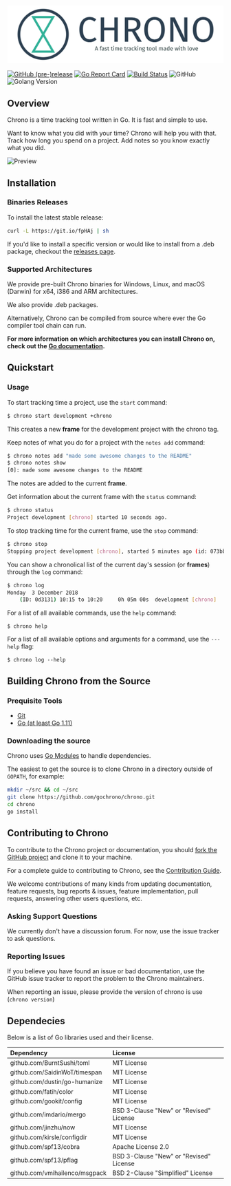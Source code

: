 ![Alt chrono](./.github/full-logo-with-tagline.png)

[![GitHub (pre-)release](https://img.shields.io/github/release/gochrono/chrono/all.svg)](https://github.com/gochrono/chrono/releases)
[![Go Report Card](https://goreportcard.com/badge/github.com/gochrono/chrono)](https://goreportcard.com/report/github.com/gochrono/chrono)
[![Build Status](https://travis-ci.org/gochrono/chrono.svg?branch=master)](https://travis-ci.org/gochrono/chrono)
![GitHub](https://img.shields.io/github/license/gochrono/chrono.svg)
![Golang Version](https://img.shields.io/badge/Go-1.11-lightgrey.svg)



## Overview ##

Chrono is a time tracking tool written in Go.
It is fast and simple to use.

Want to know what you did with your time? Chrono will help you with that. Track how
long you spend on a project. Add notes so you know exactly what
you did.

![Preview](./.github/preview.gif)


## Installation ##

### Binaries Releases ###

To install the latest stable release:

``` bash
curl -L https://git.io/fpHAj | sh
```

If you'd like to install a specific version or would like to install from a .deb package, checkout the [releases page](https://github.com/gochrono/chrono/releases).

### Supported Architectures ###

We provide pre-built Chrono binaries for Windows, Linux, and macOS (Darwin) for x64, i386 and ARM architectures.

We also provide .deb packages.

Alternatively, Chrono can be compiled from source where ever the Go compiler tool chain can run.

**For more information on which architectures you can install Chrono on, check out the [Go documentation](https://golang.org/doc/install).**

## Quickstart ##

### Usage ###

To start tracking time a project, use the `start` command:

``` bash
$ chrono start development +chrono
```

This creates a new __frame__ for the development project with the chrono tag.

Keep notes of what you do for a project with the `notes add` command:

``` bash
$ chrono notes add "made some awesome changes to the README"
$ chrono notes show
[0]: made some awesome changes to the README
```

The notes are added to the current __frame__.

Get information about the current frame with the `status` command:

``` bash
$ chrono status
Project development [chrono] started 10 seconds ago.
```
To stop tracking time for the current frame, use the `stop` command:

``` bash
$ chrono stop
Stopping project development [chrono], started 5 minutes ago (id: 073bbf).
```

You can show a chronolical list of the current day's session (or __frames__) through the `log` command:

``` bash
$ chrono log
Monday  3 December 2018
    (ID: 0d3131) 10:15 to 10:20     0h 05m 00s  development [chrono]
```

For a list of all available commands, use the `help` command:

```
$ chrono help
```

For a list of all available options and arguments for a command, use the `---help` flag:

```
$ chrono log --help
```

## Building Chrono from the Source ##

### Prequisite Tools ###

* [Git](https://git-scm.com/)
* [Go (at least Go 1.11)](https://golang.org/dl/)


### Downloading the source ###

Chrono uses [Go Modules](https://github.com/golang/go/wiki/Modules) to handle dependencies.

The easiest to get the source is to clone Chrono in a directory outside of `GOPATH`, for example:

``` bash
mkdir ~/src && cd ~/src
git clone https://github.com/gochrono/chrono.git
cd chrono
go install
```

## Contributing to Chrono ###

To contribute to the Chrono project or documentation, you should [fork the GitHub project](https://github.com/gochrono/chrono#fork-destination-box) and clone it to your machine.

For a complete guide to contributing to Chrono, see the [Contribution Guide](CONTRIBUTING.md).

We welcome contributions of many kinds from updating documentation, feature requests, bug reports & issues,
feature implementation, pull requests, answering other users questions, etc.

### Asking Support Questions ###

We currently don't have a discussion forum. For now, use the issue tracker to ask questions.

### Reporting Issues ###

If you believe you have found an issue or bad documentation, use
the GitHub issue tracker to report the problem to the Chrono maintainers.

When reporting an issue, please provide the version of chrono is use (`chrono version`)

## Dependecies ##

Below is a list of Go libraries used and their license.

| Dependency | License |
| :----------- | :------------- |
| github.com/BurntSushi/toml | MIT License |
| github.com/SaidinWoT/timespan | MIT License |
| github.com/dustin/go-humanize | MIT License |
| github.com/fatih/color | MIT License |
| github.com/gookit/config | MIT License |
| github.com/imdario/mergo | BSD 3-Clause "New" or "Revised" License |
| github.com/jinzhu/now | MIT License |
| github.com/kirsle/configdir | MIT License |
| github.com/spf13/cobra | Apache License 2.0 |
| github.com/spf13/pflag | BSD 3-Clause "New" or "Revised" License |
| github.com/vmihailenco/msgpack | BSD 2-Clause "Simplified" License |


[1]: https://github.com/gochrono/chrono/wiki/Quick-Start
